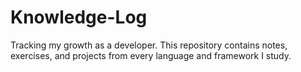 # Knowledge-Log
Tracking my growth as a developer. This repository contains notes, exercises, and projects from every language and framework I study.
